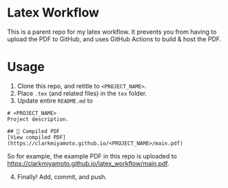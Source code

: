 # Latex Workflow
This is a parent repo for my latex workflow. It prevents you from having to upload the PDF to GitHub, and uses GitHub Actions to build & host the PDF.

# Usage
1. Clone this repo, and retitle to `<PROJECT_NAME>`.
2. Place `.tex` (and related files) in the `tex` folder.
3. Update entire `README.md` to
```
# <PROJECT_NAME>
Project description.

## 📄 Compiled PDF
[View compiled PDF](https://clarkmiyamoto.github.io/<PROJECT_NAME>/main.pdf)
```
So for example, the example PDF in this repo is uploaded to https://clarkmiyamoto.github.io/latex_workflow/main.pdf.

4. Finally! Add, commit, and push.





